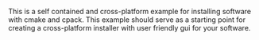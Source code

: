 This is a self contained and cross-platform example for installing software with cmake and cpack. This example should serve as a starting point for creating a cross-platform installer with user friendly gui for your software.
